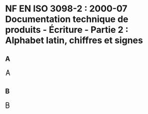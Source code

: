 # NF EN ISO 3098-2 : 2000-07	Documentation technique de produits - Écriture - Partie 2 : Alphabet latin, chiffres et signes


## A

<img src="Glyphes/A_ISOGPS.svg" alt="A" style="height:30px;"/>

## B

<img src="Glyphes/B_ISOGPS.svg" alt="B" style="height:30px;"/>
